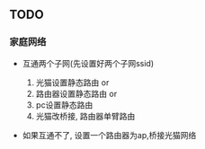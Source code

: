 ## TODO 

### 家庭网络
- 互通两个子网(先设置好两个子网ssid)
    1. 光猫设置静态路由 or
    2. 路由器设置静态路由 or 
    3. pc设置静态路由
    4. 光猫改桥接, 路由器单臂路由

- 如果互通不了, 设置一个路由器为ap,桥接光猫网络